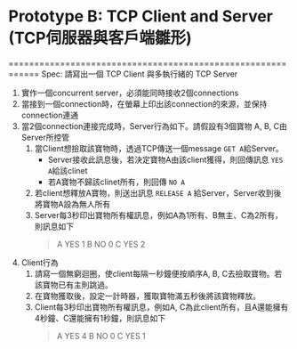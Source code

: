 # Prototype B: TCP Client and Server (TCP伺服器與客戶端雛形)
============================================================
Spec: 請寫出一個 TCP Client 與多執行緒的 TCP Server
1. 實作一個concurrent server，必須能同時接收2個connections
2. 當接到一個connection時，在螢幕上印出該connection的來源，並保持connection連通
3. 當2個connection連接完成時，Server行為如下。請假設有3個寶物 A, B, C由Server所控管
	1. 當Client想撿取該寶物時，透過TCP傳送一個message `GET A`給Server。
		* Server接收此訊息後，若決定寶物A由該client獲得，則回傳訊息 `YES A`給該clinet
		* 若A寶物不歸該clinet所有，則回傳 `NO A`
	2. 若client想釋放A寶物，則送出訊息 `RELEASE A` 給Server，Server收到後將寶物A設為無人所有
	3. Server每3秒印出寶物所有權訊息，例如A為1所有、B無主、C為2所有，則訊息如下
		> A YES 1
		> B NO  0
		> C YES 2
4. Client行為
	1. 請寫一個無窮迴圈，使client每隔一秒鐘便按順序A, B, C去撿取寶物。若該寶物已有主則跳過。
	2. 在寶物獲取後，設定一計時器，獲取寶物滿五秒後將該寶物釋放。
	3. Client每3秒印出寶物所有權訊息，例如A, C為此client所有，且A還能擁有4秒鐘、C還能擁有1秒鐘，則訊息如下
		> A YES 4
		> B NO  0
		> C YES 1